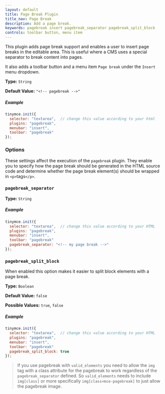 ```yaml
---
layout: default
title: Page Break Plugin
title_nav: Page Break
description: Add a page break.
keywords: pagebreak insert pagebreak_separator pagebreak_split_block
controls: toolbar button, menu item
---
```


This plugin adds page break support and enables a user to insert page breaks in the editable area. This is useful where a CMS uses a special separator to break content into pages.

It also adds a toolbar button and a menu item `Page break` under the `Insert` menu dropdown.

**Type:** `String`

**Default Value:** `"<!-- pagebreak -->"`

##### Example

```js
tinymce.init({
  selector: "textarea",  // change this value according to your html
  plugins: "pagebreak",
  menubar: "insert",
  toolbar: "pagebreak"
});
```

### Options

These settings affect the execution of the `pagebreak` plugin. They enable you to specify how the page break should be generated in the HTML source code and determine whether the page break element(s) should be wrapped in `<p>`tags`</p>`.

### `pagebreak_separator`

**Type:** `String`

##### Example

```js
tinymce.init({
  selector: "textarea",  // change this value according to your HTML
  plugins: "pagebreak",
  menubar: "insert",
  toolbar: "pagebreak"
  pagebreak_separator: "<!-- my page break -->"
});
```

### `pagebreak_split_block`

When enabled this option makes it easier to split block elements with a page break.

**Type:** `Boolean`

**Default Value:** `false`

**Possible Values:** `true`, `false`

##### Example

```js
tinymce.init({
  selector: "textarea",  // change this value according to your HTML
  plugins: "pagebreak",
  menubar: "insert",
  toolbar: "pagebreak"
  pagebreak_split_block: true
});
```

> If you use pagebreak with `valid_elements` you need to allow the `img` tag with a class attribute for the pagebreak to work regardless of the `pagebreak_separator` defined. So `valid_elements` needs to include `img[class]` or more specifically `img[class<mce-pagebreak]` to just allow the pagebreak image.
